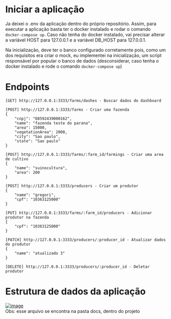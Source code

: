 # Iniciar a aplicação
Ja deixei o .env da aplicação dentro do próprio repositório. Assim, para executar a aplicação basta ter o docker instalado e rodar o comando `docker-compose up`.
Caso não tenha do docker instalado, vai precisar alterar a variável HOST para 127.0.0.1 e a variável DB_HOST para 127.0.0.1.

Na inicialização, deve ter o banco configurado corretamente pois, como um dos requisitos era criar o mock, eu implementei na inicialização, um script responsável por popular o banco de dados (desconsiderar, caso tenha o docker instalado e rode o comando `docker-compose up`)

# Endpoints
```
[GET] http://127.0.0.1:3333/farms/dashes - Buscar dados do dashboard

[POST] http://127.0.0.1:3333/farms - Criar uma fazenda
{
    "cnpj": "08592439000162",
    "name": "fazenda teste do parana",
    "area": 15000,
    "vegetationArea": 2000,
    "city": "Sao paulo",
    "state": "Sao paulo"
}

[POST] http://127.0.0.1:3333/farms/:farm_id/farmings - Criar uma area de cultivo
{
    "name": "suinocultura",
    "area": 200
}

[POST] http://127.0.0.1:3333/producers - Criar um produtor
{
    "name": "gregori",
    "cpf": "10363125000"
}

[PUT] http://127.0.0.1:3333/farms/:farm_id/producers - Adicionar produtor na fazenda
{
    "cpf": "10363125000"
}

[PATCH] http://127.0.0.1:3333/producers/:producer_id - Atualizar dados do produtor
{
    "name": "atualizado 3"
}

[DELETE] http://127.0.0.1:3333/producers/:producer_id - Deletar produtor
```

# Estrutura de dados da aplicação
[![image](https://github.com/GregoriSimei/tinnova-220824-brain-agriculture/blob/main/docs/SerasaAPI.drawio.png)](/)
<br>Obs: esse arquivo se encontra na pasta docs, dentro do projeto
